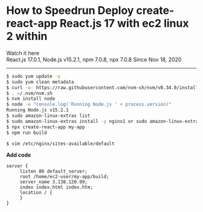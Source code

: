 # How to Speedrun Deploy create-react-app React.js 17 with ec2 linux 2 within 
Watch it here   
React.js 17.0.1, Node.js v15.2.1, npm 7.0.8, npx 7.0.8
Since Nov 18, 2020  

---  
```sh
$ sudo yum update -y  
$ sudo yum clean metadata  
$ curl -o- https://raw.githubusercontent.com/nvm-sh/nvm/v0.34.0/install.sh | bash
$ . ~/.nvm/nvm.sh
$ nvm install node
$ node -e "console.log('Running Node.js ' + process.version)"
Running Node.js v15.2.1
$ sudo amazon-linux-extras list
$ sudo amazon-linux-extras install -y nginx1 or sudo amazon-linux-extras enable nginx1 -y  
$ npx create-react-app my-app
$ npm run build
```

```sh
$ vim /etc/nginx/sites-available/default
```

**Add code**  

```blade
server {  
     listen 80 default_server;  
     root /home/ec2-user/my-app/build;  
     server_name 3.138.120.99;  
     index index.html index.htm;  
     location / {  
     }  
}  
```

